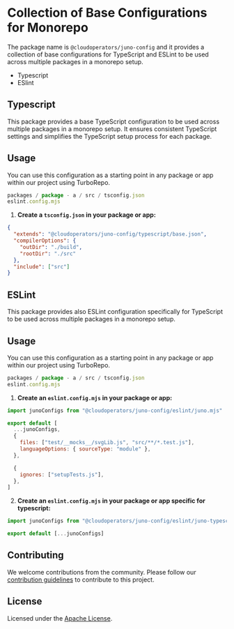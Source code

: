 # Collection of Base Configurations for Monorepo

The package name is `@cloudoperators/juno-config` and it provides a collection of base configurations for TypeScript and ESLint to be used across multiple packages in a monorepo setup.

- Typescript
- ESlint

## Typescript

This package provides a base TypeScript configuration to be used across multiple packages in a monorepo setup. It ensures consistent TypeScript settings and simplifies the TypeScript setup process for each package.

## Usage

You can use this configuration as a starting point in any package or app within our project using TurboRepo.

```javascript
packages / package - a / src / tsconfig.json
eslint.config.mjs
```

1. **Create a `tsconfig.json` in your package or app:**

```json
{
  "extends": "@cloudoperators/juno-config/typescript/base.json",
  "compilerOptions": {
    "outDir": "./build",
    "rootDir": "./src"
  },
  "include": ["src"]
}
```

## ESLint

This package provides also ESLint configuration specifically for TypeScript to be used across multiple packages in a monorepo setup.

## Usage

You can use this configuration as a starting point in any package or app within our project using TurboRepo.

```javascript
packages / package - a / src / tsconfig.json
eslint.config.mjs
```

1. **Create an `eslint.config.mjs` in your package or app:**

```javascript
import junoConfigs from "@cloudoperators/juno-config/eslint/juno.mjs"

export default [
  ...junoConfigs,
  {
    files: ["test/__mocks__/svgLib.js", "src/**/*.test.js"],
    languageOptions: { sourceType: "module" },
  },

  {
    ignores: ["setupTests.js"],
  },
]
```

2. **Create an `eslint.config.mjs` in your package or app specific for typescript:**

```javascript
import junoConfigs from "@cloudoperators/juno-config/eslint/juno-typescript.mjs"

export default [...junoConfigs]
```

## Contributing

We welcome contributions from the community. Please follow our [contribution guidelines](https://github.com/cloudoperators/juno/blob/main/CONTRIBUTING.md) to contribute to this project.

## License

Licensed under the [Apache License](https://github.com/cloudoperators/juno/blob/main/LICENSE).
